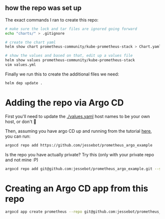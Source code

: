 ## how the repo was set up

The exact commands I ran to create this repo:

```bash
# make sure the lock and tar files are ignored going forward
echo "charts/" > .gitignore

# create the chart yaml
helm show chart prometheus-community/kube-prometheus-stack > Chart.yaml

# show the values and based on that, edit up a values file
helm show values prometheus-community/kube-prometheus-stack
vim values.yml
```

Finally we run this to create the additional files we need:
```bash
helm dep update .
```

# Adding the repo via Argo CD
First you'll need to update the [./values.yaml](./values.yaml) host names to be your own host, or don't :shrug:

Then, assuming you have argo CD up and running from the tutorial [here](https://github.com/jessebot/argo_vault_example), you can run:
```bash
argocd repo add https://github.com/jessebot/prometheus_argo_example
```

Is the repo you have actually private? Try this (only with your private repo and not mine :P)
```bash
argocd repo add git@github.com:jessebot/prometheus_argo_example.git --ssh-private-key-path ~/.ssh/id_rsa
```

# Creating an Argo CD app from this repo
```bash
argocd app create prometheus --repo git@github.com:jessebot/prometheus_argo_example.git --dest-namespace monitoring --dest-server https://kubernetes.default.svc --path . --sync-policy auto
```

